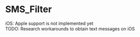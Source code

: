 # SMS_Filter
iOS: Apple support is not implemented yet  
TODO: Research workarounds to obtain text messages on iOS
